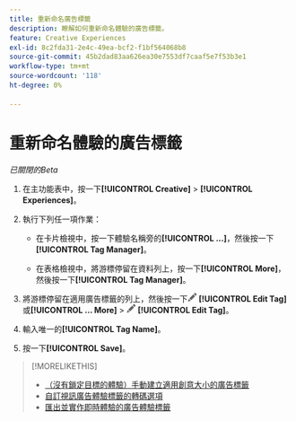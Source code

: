 ```yaml
---
title: 重新命名廣告標籤
description: 瞭解如何重新命名體驗的廣告標籤。
feature: Creative Experiences
exl-id: 8c2fda31-2e4c-49ea-bcf2-f1bf564068b8
source-git-commit: 45b2dad83aa626ea30e7553df7caaf5e7f53b3e1
workflow-type: tm+mt
source-wordcount: '118'
ht-degree: 0%

---
```


# 重新命名體驗的廣告標籤

*已關閉的Beta*

1. 在主功能表中，按一下&#x200B;**[!UICONTROL Creative]** > **[!UICONTROL Experiences]**。

1. 執行下列任一項作業：

   * 在卡片檢視中，按一下體驗名稱旁的&#x200B;**[!UICONTROL ...]**，然後按一下&#x200B;**[!UICONTROL Tag Manager]**。

   * 在表格檢視中，將游標停留在資料列上，按一下&#x200B;**[!UICONTROL More]**，然後按一下&#x200B;**[!UICONTROL Tag Manager]**。

1. 將游標停留在適用廣告標籤的列上，然後按一下![編輯標籤](/help/creative/assets/edit-gray.png "編輯標籤") **[!UICONTROL Edit Tag]**&#x200B;或&#x200B;**[!UICONTROL ... More]** > ![編輯標籤](/help/creative/assets/edit-gray.png "編輯標籤") **[!UICONTROL Edit Tag]**。<!-- Tag Manager has only a list view, but no card view, as of 2/2. -->

1. 輸入唯一的&#x200B;**[!UICONTROL Tag Name]**。

1. 按一下&#x200B;**[!UICONTROL Save]**。

>[!MORELIKETHIS]
>
>* [（沒有鎖定目標的體驗）手動建立適用創意大小的廣告標籤](experience-tag-create-manually.md)
>* [自訂視訊廣告體驗標籤的轉碼選項](experience-tag-video-transcoding.md)
>* [匯出並實作即時體驗的廣告體驗標籤](experience-tag-export.md)

